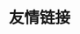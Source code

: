 ---
title: 友情链接
links: 
  - title: 链滴
    roundness: true
    logo: https://ld246.com/images/faviconH.png
    url: https://ld246.com/
    desc: 记录生活，连接点滴
---